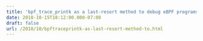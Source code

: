 ```yaml
---
title: 'bpf_trace_printk as a last-resort method to debug eBPF programs'
date: 2018-10-15T18:12:00.000-07:00
draft: false
url: /2018/10/bpftraceprintk-as-last-resort-method-to.html
---
```



